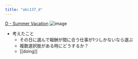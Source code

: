 ```yaml
---
title: "abc137_d"
---
```


[D - Summer Vacation](https://atcoder.jp/contests/abc137/tasks/abc137_d)
![image](https://gyazo.com/fab880172ab37cacbbc29d1d74785c66/thumb/1000)

- 考えたこと
    - その日に選んで報酬が間に合う仕事が1つしかないなら選ぶ
    - 複数選択肢がある時にどうするか？
    - [[doing]]
